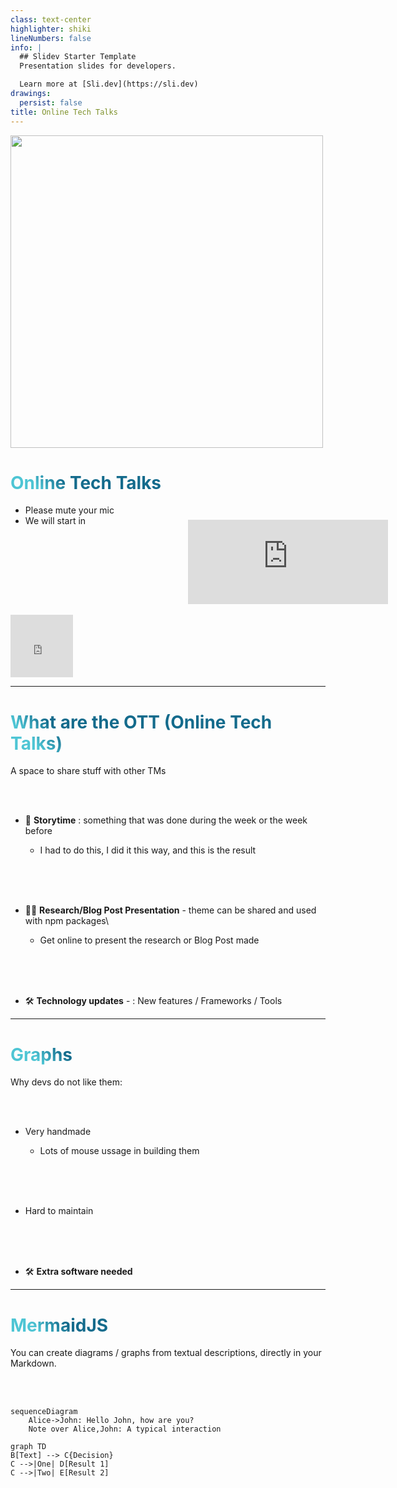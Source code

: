 ```yaml
---
class: text-center
highlighter: shiki
lineNumbers: false
info: |
  ## Slidev Starter Template
  Presentation slides for developers.

  Learn more at [Sli.dev](https://sli.dev)
drawings:
  persist: false
title: Online Tech Talks
---
```


<img width="500" style="margin-left:auto;margin-right:auto;" src="https://uploads-ssl.webflow.com/618d816214b436e723b831c8/619fe0e22061cda6fd5b63c7_main-logo.svg">

# Online Tech Talks

- Please mute your mic
- We will start in <iframe src="https://free.timeanddate.com/countdown/i8dwv0lq/n541/cf100/cm0/cu4/ct0/cs0/ca0/co0/cr0/ss0/cac000/cpc000/pcfff/tcfff/fs100/szw320/szh135/iso2022-06-24T17:05:00" allowtransparency="true" frameborder="0" width="320" height="135" style="margin-left:260px;margin-top:-10px;"></iframe>

<iframe width="100" height="100" src="https://www.youtube.com/embed/VBlFHuCzPgY?autoplay=1" title="Elevator Music - 1 hour" frameborder="0" allow="accelerometer; autoplay; clipboard-write; encrypted-media; gyroscope; picture-in-picture" allowfullscreen></iframe>

<!--
DFDFDF
-->

---

# What are the OTT (Online Tech Talks)

A space to share stuff with other TMs

<br><br>

- 🤹 **Storytime** : something that was done during the week or the week before

  - I had to do this, I did it this way, and this is the result

<br><br><br>

- 🧑‍💻 **Research/Blog Post Presentation** - theme can be shared and used with npm packages\

  - Get online to present the research or Blog Post made

<br><br><br>

- 🛠 **Technology updates** - : New features / Frameworks / Tools

<!--
You can have `style` tag in markdown to override the style for the current page.
Learn more: https://sli.dev/guide/syntax#embedded-styles
-->

<style>
h1 {
  background-color: #2B90B6;
  background-image: linear-gradient(45deg, #4EC5D4 10%, #146b8c 20%);
  background-size: 100%;
  -webkit-background-clip: text;
  -moz-background-clip: text;
  -webkit-text-fill-color: transparent; 
  -moz-text-fill-color: transparent;
}
</style>

---

# Graphs

Why devs do not like them:

<br><br>

- Very handmade

  - Lots of mouse ussage in building them

<br><br><br>

- Hard to maintain

<br><br><br>

- 🛠 **Extra software needed**



---

# MermaidJS

You can create diagrams / graphs from textual descriptions, directly in your Markdown.

<br><br>

<div class="grid grid-cols-2 gap-10 pt-4 -mb-6">

```mermaid {scale: 0.9}
sequenceDiagram
    Alice->John: Hello John, how are you?
    Note over Alice,John: A typical interaction
```

```mermaid {theme: 'neutral', scale: 0.8}
graph TD
B[Text] --> C{Decision}
C -->|One| D[Result 1]
C -->|Two| E[Result 2]
```

</div>
